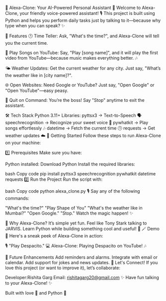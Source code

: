 🦋 Alexa-Clone: Your AI-Powered Personal Assistant 💜
Welcome to Alexa-Clone, your friendly voice-powered assistant! 🎙️
This project is built using Python and helps you perform daily tasks just by talking to it—because why type when you can speak? ✨

🌟 Features
🕒 Time Teller:
Ask, "What's the time?", and Alexa-Clone will tell you the current time.

🎵 Play Songs on YouTube:
Say, "Play [song name]", and it will play the first video from YouTube—because music makes everything better. 🎶

🌤️ Weather Updates:
Get the current weather for any city. Just say, "What’s the weather like in [city name]?".

🌐 Open Websites:
Need Google or YouTube? Just say, "Open Google" or "Open YouTube"—easy peasy.

🛑 Quit on Command:
You’re the boss! Say "Stop" anytime to exit the assistant.

🛠️ Tech Stack
Python 3.11+
Libraries:
pyttsx3 → Text-to-Speech 🗣️
speechrecognition → Recognize your sweet voice 🎤
pywhatkit → Play songs effortlessly 🎶
datetime → Fetch the current time 🕒
requests → Get weather updates ☁️
🚀 Getting Started
Follow these steps to run Alexa-Clone on your machine:

1️⃣ Prerequisites
Make sure you have:

Python installed: Download Python
Install the required libraries:

bash
Copy code
pip install pyttsx3 speechrecognition pywhatkit datetime requests
2️⃣ Run the Project
Run the script with:

bash
Copy code
python alexa_clone.py
🎙️ Say any of the following commands:

"What's the time?"
"Play Shape of You"
"What's the weather like in Mumbai?"
"Open Google."
"Stop."
Watch the magic happen! ✨

💖 Why Alexa-Clone?
It’s simple yet fun.
Feel like Tony Stark talking to JARVIS.
Learn Python while building something cool and useful! 🧡
🪄 Demo
🦋 Here's a sneak peek of Alexa-Clone in action:

🎙️ "Play Despacito."
💻 Alexa-Clone: Playing Despacito on YouTube! 🎶

🎁 Future Enhancements
Add reminders and alarms.
Integrate with email or calendar.
Add support for jokes and news updates.
💌 Let's Connect!
If you love this project (or want to improve it), let’s collaborate:

Developer:Rishita Garg
Email: rishitagarg20@gmail.com
✨ Have fun talking to your Alexa-Clone! ✨

Built with love 💜 and Python 🐍
